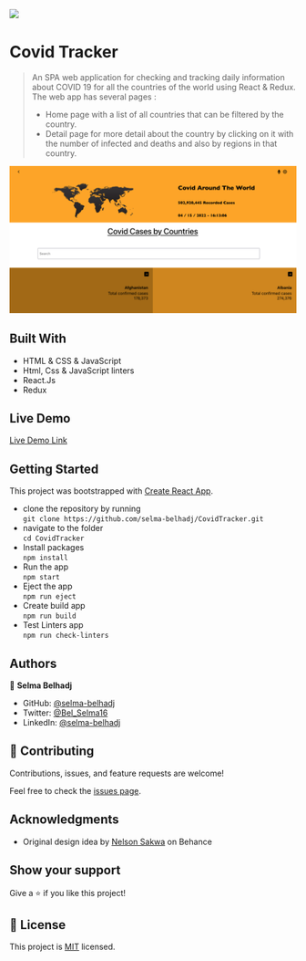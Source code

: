 ![](https://img.shields.io/badge/Microverse-blueviolet)

# Covid Tracker


> An SPA web application for checking and tracking daily information about COVID 19 for all the countries of the world using React & Redux. The web app has several pages :
>- Home page with a list of all countries that can be filtered by the country.
>- Detail page for more detail about the country by clicking on it with the number of infected and deaths and also by regions in that country.

![screencapture](./src/images/ScreenshotCovid19.png)

## Built With
- HTML & CSS & JavaScript
- Html, Css & JavaScript linters
- React.Js
- Redux

## Live Demo 

[Live Demo Link](https://selmab-covidtracker.netlify.app)


## Getting Started

This project was bootstrapped with [Create React App](https://github.com/facebook/create-react-app).


- clone the repository by running\
    `git clone https://github.com/selma-belhadj/CovidTracker.git`
- navigate to the folder\
    `cd CovidTracker`
- Install packages\
    `npm install`
- Run the app\
    `npm start`
- Eject the app\
    `npm run eject`
- Create build app\
    `npm run build`
- Test Linters app\
    `npm run check-linters`

## Authors

👤 **Selma Belhadj**

- GitHub: [@selma-belhadj](https://github.com/selma-belhadj)
- Twitter: [@Bel_Selma16](https://twitter.com/Bel_Selma16)
- LinkedIn: [@selma-belhadj](https://www.linkedin.com/in/selma-belhadj/)


## 🤝 Contributing

Contributions, issues, and feature requests are welcome!

Feel free to check the [issues page](../../issues/).


## Acknowledgments

- Original design idea by [Nelson Sakwa](https://www.behance.net/gallery/31579789/Ballhead-App-%28Free-PSDs%29) on Behance

## Show your support

Give a ⭐️ if you like this project!

## 📝  License
This project is [MIT](./MIT.md) licensed.

